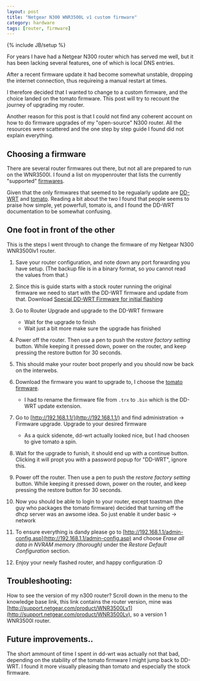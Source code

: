 ```yaml
---
layout: post
title: "Netgear N300 WNR3500L v1 custom firmware"
category: hardware 
tags: [router, firmware]
---
```

{% include JB/setup %}

For years I have had a Netgear N300 router which has served me well, but it has been lacking several features, one of which is local DNS entries.

After a recent firmware update it had become somewhat unstable, dropping the internet connection, thus requireing a manual restart at times.

I therefore decided that I wanted to change to a custom firmware, and the choice landed on the tomato firmware. 
This post will try to recount the journey of upgrading my router.

<!--more-->

Another reason for this post is that I could not find any coherent account on how to do firmware upgrades of my "open-source" N300 router.
All the resources were scattered and the one step by step guide I found did not explain everything.

Choosing a firmware
-------------------

There are several router firmwares out there, but not all are prepared to run on the WNR3500l. 
I found a list on myopenrouter that lists the currently "supported" [firmwares](http://www.myopenrouter.com/download/list?sort=date&cat=44).

Given that the only firmwares that seemed to be regualarly update are [DD-WRT](http://www.dd-wrt.com/) and [tomato](http://www.polarcloud.com/tomato). 
Reading a bit about the two I found that people seems to praise how simple, yet powerfull, tomato is, and I found the DD-WRT documentation to be somewhat confusing.


One foot in front of the other
------------------------------

This is the steps I went through to change the firmware of my Netgear N300 WNR3500lv1 router. 

1.  Save your router configuration, and note down any port forwarding you have setup. (The backup file is in a binary format, so you cannot read the values from that.)

2.  Since this is guide starts with a stock router running the original firmware we need to start with the DD-WRT firmware and update from that. Download [Special DD-WRT Firmware for initial flashing](http://www.myopenrouter.com/download/18896/NETGEAR-WNR3500L-DD-WRT-Firmware-Special-File-for-Initial-Flashing/)

3.  Go to Router Upgrade and upgrade to the DD-WRT firmware
    
    * Wait for the upgrade to finish
    * Wait just a bit more make sure the upgrade has finished

4. Power off the router. Then use a pen to push the *restore factory setting* button. While keeping it pressed down, power on the router, and keep pressing the restore button for 30 seconds.

5. This should make your router boot properly and you should now be back on the interwebs.

6. Download the firmware you want to upgrade to, I choose the [tomato firmware](http://www.myopenrouter.com/download/list?cat=50).
    
    * I had to rename the firmware file from `.trx` to `.bin` which is the DD-WRT update extension.

7. Go to [http://192.168.1.1/](http://192.168.1.1/) and find administration -> Firmware upgrade. Upgrade to your desired firmware
    
    * As a quick sidenote, dd-wrt actually looked nice, but I had choosen to give tomato a spin.

8. Wait for the upgrade to funish, it should end up with a continue button. Clicking it will propt you with a password popup for "DD-WRT", ignore this.

9. Power off the router. Then use a pen to push the *restore factory setting* button. While keeping it pressed down, power on the router, and keep pressing the restore button for 30 seconds.

10. Now you should be able to login to your router, except toastman (the guy who packages the tomato firmware) decided that turning off the dhcp server was an awsome idea. So just enable it under basic -> network

11. To ensure everything is dandy please go to [http://192.168.1.1/admin-config.asp](http://192.168.1.1/admin-config.asp) and choose *Erase all data in NVRAM memory (thorough)* under the  *Restore Default Configuration* section.

11. Enjoy your newly flashed router, and happy configuration :D

Troubleshooting:
----------------

How to see the version of my n300 router? Scroll down in the menu to the knowledge base link, this link contains the router version, mine was [http://support.netgear.com/product/WNR3500Lv1](http://support.netgear.com/product/WNR3500Lv), so a version 1 WNR3500l router.

Future improvements..
---------------------

The short ammount of time I spent in dd-wrt was actually not that bad, depending on the stability of the tomato firmware I might jump back to DD-WRT. I found it more visually pleasing than tomato and especially the stock firmware.
